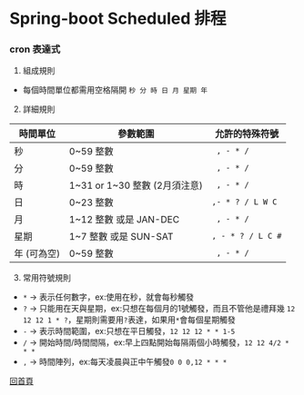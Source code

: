 # Spring-boot Scheduled 排程
### cron 表達式
1. 組成規則
- 每個時間單位都需用空格隔開
`秒 分 時 日 月 星期 年`

2. 詳細規則

| 時間單位 | 參數範圍 | 允許的特殊符號 |
| --------------- | --------------- | --------------- |
| 秒  | 0~59 整數 |` , - * /`  |
| 分  | 0~59 整數 | ` , - * /`  |
| 時  | 1~31 or 1~30 整數 (2月須注意) | ` , - * /`  |
| 日  | 0~23 整數 | `,- * ? / L W C `  |
| 月  | 1~12 整數 或是 JAN-DEC | ` , - * /`  |
| 星期  | 1~7 整數 或是 SUN-SAT | ` , - * ? / L C # `  |
| 年 (可為空)  | 0~59 整數 | ` , - * /`  |

3. 常用符號規則
- `*` -> 表示任何數字，ex:使用在秒，就會每秒觸發
- `?` -> 只能用在天與星期，ex:只想在每個月的1號觸發，而且不管他是禮拜幾 `12 12 12 1 * ?`，星期則需要用`?`表達，如果用`*`會每個星期觸發
- `-` -> 表示時間範圍，ex:只想在平日觸發，`12 12 12 * * 1-5`
- `/` -> 開始時間/時間間隔，ex:早上四點開始每隔兩個小時觸發，`12 12 4/2 * * *`
- `,` -> 時間陣列，ex:每天凌晨與正中午觸發`0 0 0,12 * * *`

[回首頁](https://github.com/LINDuke-Lin/Spring-Boot-Timmer-Demo#spring-boot-timmer-demo)
